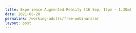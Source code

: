 ```yaml
---
title: Experience Augmented Reality (16 Sep, 12pm - 1.30m)
date: 2021-08-20
permalink: /working-adults/free-webinars/ar
layout: post
---
```

